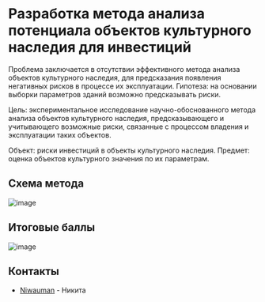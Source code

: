 # Разработка метода анализа потенциала объектов культурного наследия для инвестиций

Проблема заключается в отсутствии эффективного метода анализа объектов культурного наследия, для предсказания появления негативных рисков в процессе их эксплуатации. 
Гипотеза: на основании выборки параметров зданий возможно предсказывать риски.

Цель: экспериментальное исследование научно-обоснованного метода анализа объектов культурного наследия, предсказывающего и учитывающего возможные риски, связанные с процессом владения и эксплуатации таких объектов.

Объект: риски инвестиций в объекты культурного наследия.
Предмет: оценка объектов культурного значения по их параметрам.

## Схема метода
![image](https://github.com/user-attachments/assets/90b575fb-d248-484d-8441-312aa29062eb)

## Итоговые баллы
![image](https://github.com/user-attachments/assets/c5f09703-79c3-4189-92b9-932cbf2ed3fe)


## Контакты
- [Niwauman](https://t.me/Niwauman) - Никита
